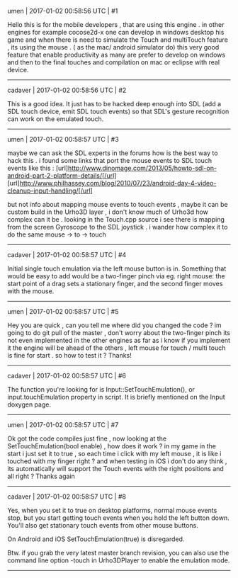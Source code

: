 umen | 2017-01-02 00:58:56 UTC | #1

Hello 
this is for the mobile developers , that are using this engine . 
in other engines for example cocose2d-x one can develop in windows desktop his game and when there is need to simulate the Touch and multiTouch feature , its using the mouse .  ( as the mac/ android simulator do)
this very good feature that enable productivity as many are prefer to develop on windows and then to the final touches and compilation on mac or eclipse with real device.

-------------------------

cadaver | 2017-01-02 00:58:56 UTC | #2

This is a good idea. It just has to be hacked deep enough into SDL (add a SDL touch device, emit SDL touch events) so that SDL's gesture recognition can work on the emulated touch.

-------------------------

umen | 2017-01-02 00:58:57 UTC | #3

maybe we can ask the SDL experts in the forums how is the best way to hack this .
i found some links that port the mouse events to SDL touch events like this :
[url]http://www.dinomage.com/2013/05/howto-sdl-on-android-part-2-platform-details/[/url]
[url]http://www.philhassey.com/blog/2010/07/23/android-day-4-video-cleanup-input-handling/[/url]

but not info about mapping mouse events to touch events , maybe it can be custom build in the Urho3D layer , i don't know much of Urho3d how complex can it be .
looking in the Touch.cpp source i see there is mapping from the screen Gyroscope to the SDL joystick . i wander how complex it to do the same mouse -> to -> touch

-------------------------

cadaver | 2017-01-02 00:58:57 UTC | #4

Initial single touch emulation via the left mouse button is in. Something that would be easy to add would be a two-finger pinch via eg. right mouse: the start point of a drag sets a stationary finger, and the second finger moves with the mouse.

-------------------------

umen | 2017-01-02 00:58:57 UTC | #5

Hey you are quick , can you tell me where did you changed the code ? im going to do git pull of the master , 
don't worry about the  two-finger pinch its not even implemented in the other engines as far as i know if you implement it the engine will be  ahead of the others  , left mouse for touch / multi touch  is fine for start .
so how to test it ?
Thanks!

-------------------------

cadaver | 2017-01-02 00:58:57 UTC | #6

The function you're looking for is Input::SetTouchEmulation(), or input.touchEmulation property in script. It is briefly mentioned on the Input doxygen page.

-------------------------

umen | 2017-01-02 00:58:57 UTC | #7

Ok got the code compiles just fine , now looking at the SetTouchEmulation(bool enable) , how does it work ?
in my game in the start i just set it to true , so each time i click with my left mouse , it is like i touched with my finger right ? 
and when testing in iOS i don't do any think , its automatically will support the Touch events with the right positions and all right ? 
Thanks again

-------------------------

cadaver | 2017-01-02 00:58:57 UTC | #8

Yes, when you set it to true on desktop platforms, normal mouse events stop, but you start getting touch events when you hold the left button down. You'll also get stationary touch events from other mouse buttons.

On Android and iOS SetTouchEmulation(true) is disregarded.

Btw. if you grab the very latest master branch revision, you can also use the command line option -touch in Urho3DPlayer to enable the emulation mode.

-------------------------


